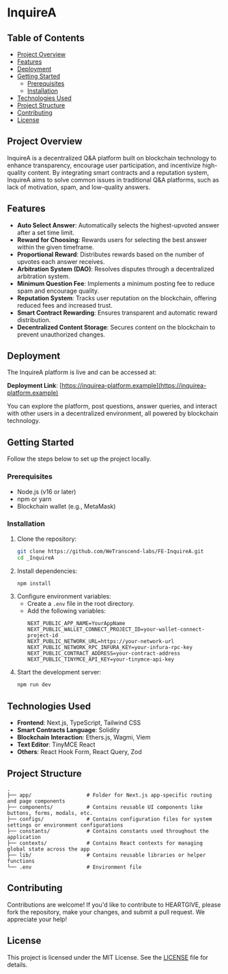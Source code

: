 # InquireA

## Table of Contents
- [Project Overview](#project-overview)
- [Features](#features)
- [Deployment](#deployment)
- [Getting Started](#getting-started)
  - [Prerequisites](#prerequisites)
  - [Installation](#installation)
- [Technologies Used](#technologies-used)
- [Project Structure](#project-structure)
- [Contributing](#contributing)
- [License](#license)

## Project Overview
InquireA is a decentralized Q&A platform built on blockchain technology to enhance transparency, encourage user participation, and incentivize high-quality content. By integrating smart contracts and a reputation system, InquireA aims to solve common issues in traditional Q&A platforms, such as lack of motivation, spam, and low-quality answers.

## Features
- **Auto Select Answer**: Automatically selects the highest-upvoted answer after a set time limit.
- **Reward for Choosing**: Rewards users for selecting the best answer within the given timeframe.
- **Proportional Reward**: Distributes rewards based on the number of upvotes each answer receives.
- **Arbitration System (DAO)**: Resolves disputes through a decentralized arbitration system.
- **Minimum Question Fee**: Implements a minimum posting fee to reduce spam and encourage quality.
- **Reputation System**: Tracks user reputation on the blockchain, offering reduced fees and increased trust.
- **Smart Contract Rewarding**: Ensures transparent and automatic reward distribution.
- **Decentralized Content Storage**: Secures content on the blockchain to prevent unauthorized changes.

## Deployment

The InquireA platform is live and can be accessed at:

**Deployment Link**: [https://inquirea-platform.example](https://inquirea-platform.example)

You can explore the platform, post questions, answer queries, and interact with other users in a decentralized environment, all powered by blockchain technology.

## Getting Started
Follow the steps below to set up the project locally.

### Prerequisites
- Node.js (v16 or later)
- npm or yarn
- Blockchain wallet (e.g., MetaMask)

### Installation
1. Clone the repository:
   ```bash
   git clone https://github.com/WeTranscend-labs/FE-InquireA.git
   cd _InquireA
   ```
2. Install dependencies:
   ```bash
   npm install
   ```
3. Configure environment variables:
   - Create a `.env` file in the root directory.
   - Add the following variables:
     ```env
     NEXT_PUBLIC_APP_NAME=YourAppName
	 NEXT_PUBLIC_WALLET_CONNECT_PROJECT_ID=your-wallet-connect-project-id
	 NEXT_PUBLIC_NETWORK_URL=https://your-network-url
	 NEXT_PUBLIC_NETWORK_RPC_INFURA_KEY=your-infura-rpc-key
	 NEXT_PUBLIC_CONTRACT_ADDRESS=your-contract-address
	 NEXT_PUBLIC_TINYMCE_API_KEY=your-tinymce-api-key
     ```
4. Start the development server:
   ```bash
   npm run dev
   ```

## Technologies Used
- **Frontend**: Next.js, TypeScript, Tailwind CSS
- **Smart Contracts Language**: Solidity
- **Blockchain Interaction**: Ethers.js, Wagmi, Viem
- **Text Editor**: TinyMCE React
- **Others**: React Hook Form, React Query, Zod

## Project Structure
```
.
├── app/                  # Folder for Next.js app-specific routing and page components
├── components/           # Contains reusable UI components like buttons, forms, modals, etc.
├── configs/              # Contains configuration files for system settings or environment configurations
├── constants/            # Contains constants used throughout the application
├── contexts/             # Contains React contexts for managing global state across the app
├── lib/                  # Contains reusable libraries or helper functions
└── .env                  # Environment file 
```

## Contributing

Contributions are welcome! If you'd like to contribute to HEARTGIVE, please fork the repository, make your changes, and submit a pull request. We appreciate your help!

## License
This project is licensed under the MIT License. See the [LICENSE](./LICENSE) file for details.
